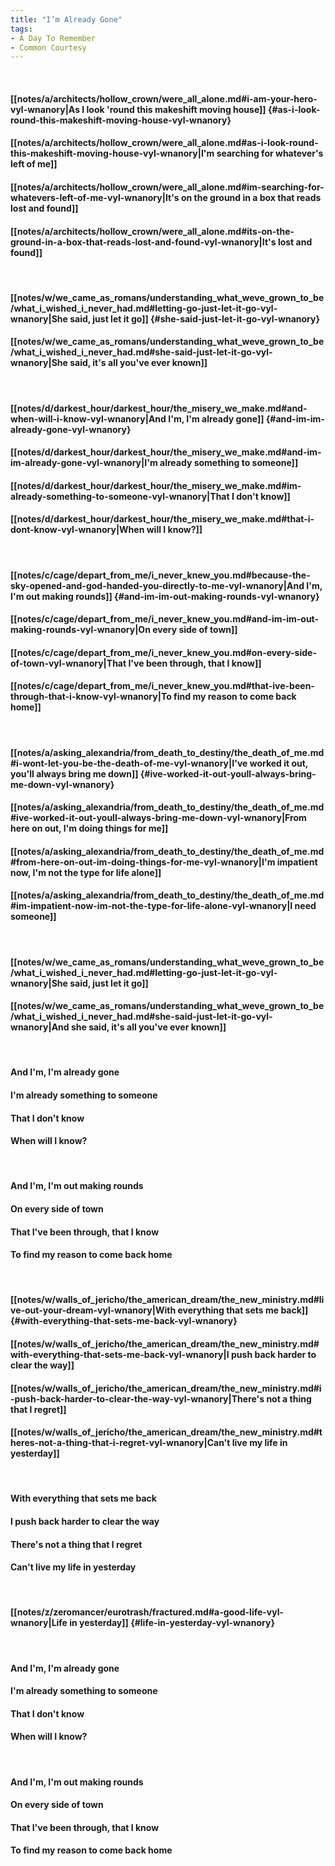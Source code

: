 ```yaml
---
title: "I’m Already Gone"
tags:
- A Day To Remember
- Common Courtesy
---
```

&nbsp;
#### [[notes/a/architects/hollow_crown/were_all_alone.md#i-am-your-hero-vyl-wnanory|As I look 'round this makeshift moving house]] {#as-i-look-round-this-makeshift-moving-house-vyl-wnanory}
#### [[notes/a/architects/hollow_crown/were_all_alone.md#as-i-look-round-this-makeshift-moving-house-vyl-wnanory|I'm searching for whatever's left of me]]
#### [[notes/a/architects/hollow_crown/were_all_alone.md#im-searching-for-whatevers-left-of-me-vyl-wnanory|It's on the ground in a box that reads lost and found]]
#### [[notes/a/architects/hollow_crown/were_all_alone.md#its-on-the-ground-in-a-box-that-reads-lost-and-found-vyl-wnanory|It's lost and found]]
&nbsp;
#### [[notes/w/we_came_as_romans/understanding_what_weve_grown_to_be/what_i_wished_i_never_had.md#letting-go-just-let-it-go-vyl-wnanory|She said, just let it go]] {#she-said-just-let-it-go-vyl-wnanory}
#### [[notes/w/we_came_as_romans/understanding_what_weve_grown_to_be/what_i_wished_i_never_had.md#she-said-just-let-it-go-vyl-wnanory|She said, it's all you've ever known]]
&nbsp;
#### [[notes/d/darkest_hour/darkest_hour/the_misery_we_make.md#and-when-will-i-know-vyl-wnanory|And I'm, I'm already gone]] {#and-im-im-already-gone-vyl-wnanory}
#### [[notes/d/darkest_hour/darkest_hour/the_misery_we_make.md#and-im-im-already-gone-vyl-wnanory|I'm already something to someone]]
#### [[notes/d/darkest_hour/darkest_hour/the_misery_we_make.md#im-already-something-to-someone-vyl-wnanory|That I don't know]]
#### [[notes/d/darkest_hour/darkest_hour/the_misery_we_make.md#that-i-dont-know-vyl-wnanory|When will I know?]]
&nbsp;
#### [[notes/c/cage/depart_from_me/i_never_knew_you.md#because-the-sky-opened-and-god-handed-you-directly-to-me-vyl-wnanory|And I'm, I'm out making rounds]] {#and-im-im-out-making-rounds-vyl-wnanory}
#### [[notes/c/cage/depart_from_me/i_never_knew_you.md#and-im-im-out-making-rounds-vyl-wnanory|On every side of town]]
#### [[notes/c/cage/depart_from_me/i_never_knew_you.md#on-every-side-of-town-vyl-wnanory|That I've been through, that I know]]
#### [[notes/c/cage/depart_from_me/i_never_knew_you.md#that-ive-been-through-that-i-know-vyl-wnanory|To find my reason to come back home]]
&nbsp;
#### [[notes/a/asking_alexandria/from_death_to_destiny/the_death_of_me.md#i-wont-let-you-be-the-death-of-me-vyl-wnanory|I've worked it out, you'll always bring me down]] {#ive-worked-it-out-youll-always-bring-me-down-vyl-wnanory}
#### [[notes/a/asking_alexandria/from_death_to_destiny/the_death_of_me.md#ive-worked-it-out-youll-always-bring-me-down-vyl-wnanory|From here on out, I'm doing things for me]]
#### [[notes/a/asking_alexandria/from_death_to_destiny/the_death_of_me.md#from-here-on-out-im-doing-things-for-me-vyl-wnanory|I'm impatient now, I'm not the type for life alone]]
#### [[notes/a/asking_alexandria/from_death_to_destiny/the_death_of_me.md#im-impatient-now-im-not-the-type-for-life-alone-vyl-wnanory|I need someone]]
&nbsp;
#### [[notes/w/we_came_as_romans/understanding_what_weve_grown_to_be/what_i_wished_i_never_had.md#letting-go-just-let-it-go-vyl-wnanory|She said, just let it go]]
#### [[notes/w/we_came_as_romans/understanding_what_weve_grown_to_be/what_i_wished_i_never_had.md#she-said-just-let-it-go-vyl-wnanory|And she said, it's all you've ever known]]
&nbsp;
#### And I'm, I'm already gone
#### I'm already something to someone
#### That I don't know
#### When will I know?
&nbsp;
#### And I'm, I'm out making rounds
#### On every side of town
#### That I've been through, that I know
#### To find my reason to come back home
&nbsp;
#### [[notes/w/walls_of_jericho/the_american_dream/the_new_ministry.md#live-out-your-dream-vyl-wnanory|With everything that sets me back]] {#with-everything-that-sets-me-back-vyl-wnanory}
#### [[notes/w/walls_of_jericho/the_american_dream/the_new_ministry.md#with-everything-that-sets-me-back-vyl-wnanory|I push back harder to clear the way]]
#### [[notes/w/walls_of_jericho/the_american_dream/the_new_ministry.md#i-push-back-harder-to-clear-the-way-vyl-wnanory|There's not a thing that I regret]]
#### [[notes/w/walls_of_jericho/the_american_dream/the_new_ministry.md#theres-not-a-thing-that-i-regret-vyl-wnanory|Can't live my life in yesterday]]
&nbsp;
#### With everything that sets me back
#### I push back harder to clear the way
#### There's not a thing that I regret
#### Can't live my life in yesterday
&nbsp;
#### [[notes/z/zeromancer/eurotrash/fractured.md#a-good-life-vyl-wnanory|Life in yesterday]] {#life-in-yesterday-vyl-wnanory}
&nbsp;
#### And I'm, I'm already gone
#### I'm already something to someone
#### That I don't know
#### When will I know?
&nbsp;
#### And I'm, I'm out making rounds
#### On every side of town
#### That I've been through, that I know
#### To find my reason to come back home
